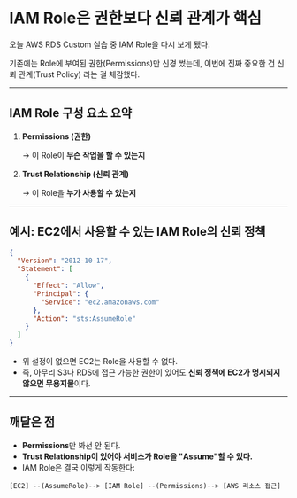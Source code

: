 # IAM Role은 권한보다 신뢰 관계가 핵심

오늘 AWS RDS Custom 실습 중 IAM Role을 다시 보게 됐다.

기존에는 Role에 부여된 권한(Permissions)만 신경 썼는데, 이번에 진짜 중요한 건 신뢰 관계(Trust Policy) 라는 걸 체감했다.

------

## IAM Role 구성 요소 요약

1. **Permissions (권한)**

   → 이 Role이 **무슨 작업을 할 수 있는지**

2. **Trust Relationship (신뢰 관계)**

   → 이 Role을 **누가 사용할 수 있는지**

------

## 예시: EC2에서 사용할 수 있는 IAM Role의 신뢰 정책

```json
{
  "Version": "2012-10-17",
  "Statement": [
    {
      "Effect": "Allow",
      "Principal": {
        "Service": "ec2.amazonaws.com"
      },
      "Action": "sts:AssumeRole"
    }
  ]
}
```

- 위 설정이 없으면 EC2는 Role을 사용할 수 없다.
- 즉, 아무리 S3나 RDS에 접근 가능한 권한이 있어도 **신뢰 정책에 EC2가 명시되지 않으면 무용지물**이다.

------

## 깨달은 점

- **Permissions**만 봐선 안 된다.
- **Trust Relationship이 있어야 서비스가 Role을 "Assume"할 수 있다.**
- IAM Role은 결국 이렇게 작동한다:

```
[EC2] --(AssumeRole)--> [IAM Role] --(Permissions)--> [AWS 리소스 접근]
```